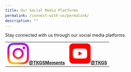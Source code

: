 ```yaml
---
title: Our Social Media Platforms
permalink: /connect-with-us/permalink/
description: ""
---
```

Stay connected with us through our social media platforms.
<table>
	<tbody>
		<tr>
			<td style="text-align: center"><b>
		<a href="https://www.instagram.com/tkgsmoments"><img style="width: 70px;" src="/images/Standard/IG_icon.png">@TKGSMoments</a></b>
			</td>
				<td style="text-align: center"><b>
		<a href="https://www.youtube.com/@TKGS"><img style="width: 70px;" src="/images/Standard/youtube_red.png">@TKGS</a></b>
			</td>
		</tr>
	</tbody>
	</table>